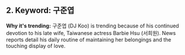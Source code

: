 ## 2. Keyword: 구준엽

**Why it's trending:** 구준엽 (DJ Koo) is trending because of his continued devotion to his late wife, Taiwanese actress Barbie Hsu (서희원). News reports detail his daily routine of maintaining her belongings and the touching display of love. 
